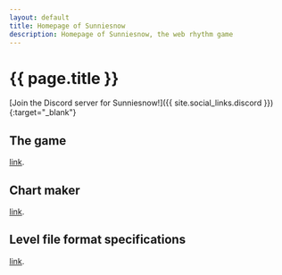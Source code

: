 ```yaml
---
layout: default
title: Homepage of Sunniesnow
description: Homepage of Sunniesnow, the web rhythm game
---
```


# {{ page.title }}

[Join the Discord server for Sunniesnow!]({{ site.social_links.discord }}){:target="_blank"}

## The game

[link](/game).

## Chart maker

[link](/maker).

## Level file format specifications

[link](/doc).
